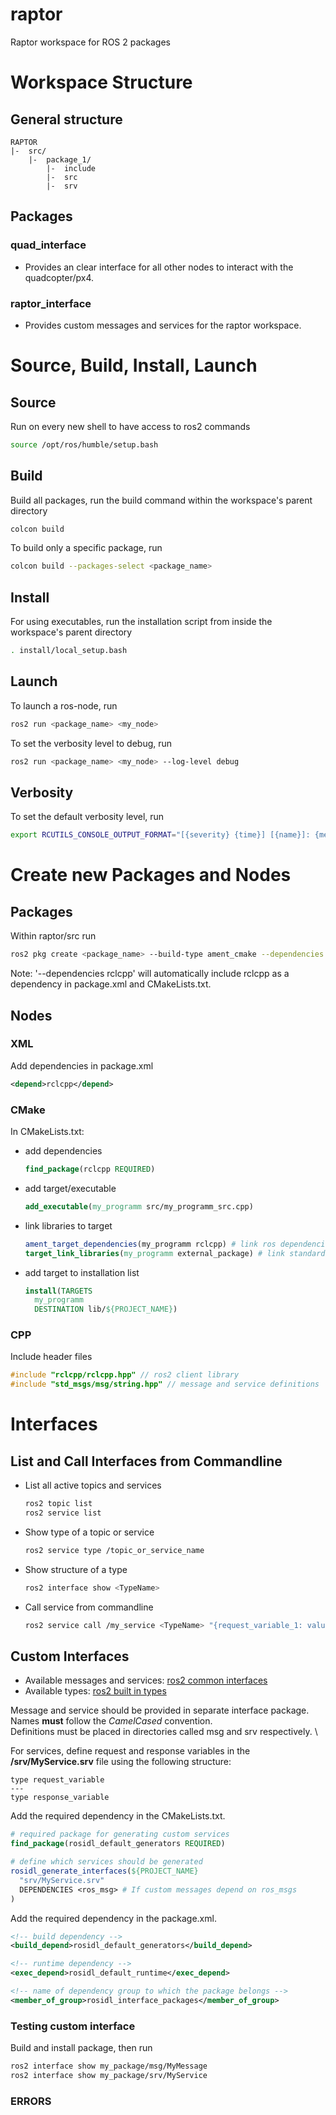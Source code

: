 # raptor
Raptor workspace for ROS 2 packages

# Workspace Structure

## General structure
```
RAPTOR
|-  src/
    |-  package_1/
        |-  include
        |-  src
        |-  srv
```

## Packages

### quad_interface

- Provides an clear interface for all other nodes to interact with the quadcopter/px4. 

### raptor_interface

- Provides custom messages and services for the raptor workspace.


# Source, Build, Install, Launch

## Source

Run on every new shell to have access to ros2 commands
```bash
source /opt/ros/humble/setup.bash
```

## Build

Build all packages, run the build command within the workspace's parent directory
```bash
colcon build
```
To build only a specific package, run
```bash
colcon build --packages-select <package_name>
```

## Install
For using executables, run the installation script from inside the workspace's parent directory
```bash
. install/local_setup.bash
```

## Launch
To launch a ros-node, run
```bash
ros2 run <package_name> <my_node>
```

To set the verbosity level to debug, run
```bash
ros2 run <package_name> <my_node> --log-level debug
```

## Verbosity

To set the default verbosity level, run
```bash
export RCUTILS_CONSOLE_OUTPUT_FORMAT="[{severity} {time}] [{name}]: {message} ({function_name}() at {file_name}:{line_number})"
```


# Create new Packages and Nodes

## Packages

Within raptor/src run
```bash
ros2 pkg create <package_name> --build-type ament_cmake --dependencies rclcpp 
```
Note: '--dependencies rclcpp' will automatically include rclcpp as a dependency in package.xml and CMakeLists.txt.

## Nodes

### XML
Add dependencies in package.xml
```xml
<depend>rclcpp</depend>
```

### CMake
In CMakeLists.txt:
- add dependencies 
  ```CMake
  find_package(rclcpp REQUIRED)
  ```

- add target/executable
  ```CMake
  add_executable(my_programm src/my_programm_src.cpp)
  ```

- link libraries to target
  ```CMake
  ament_target_dependencies(my_programm rclcpp) # link ros dependencies
  target_link_libraries(my_programm external_package) # link standard dependencies
  ```

- add target to installation list
  ```CMake
  install(TARGETS
    my_programm
    DESTINATION lib/${PROJECT_NAME})
  ```

### CPP
Include header files
```CPP
#include "rclcpp/rclcpp.hpp" // ros2 client library
#include "std_msgs/msg/string.hpp" // message and service definitions
```

# Interfaces

## List and Call Interfaces from Commandline

- List all active topics and services
  ```bash
  ros2 topic list
  ros2 service list
  ```

- Show type of a topic or service
  ```bash
  ros2 service type /topic_or_service_name
  ```

- Show structure of a type
  ```bash
  ros2 interface show <TypeName>
  ```

- Call service from commandline
  ```bash
  ros2 service call /my_service <TypeName> "{request_variable_1: value, request_variable_2: value}"
  ```

## Custom Interfaces

- Available messages and services: [ros2 common interfaces](https://github.com/ros2/common_interfaces)
- Available types: [ros2 built in types](https://docs.ros.org/en/rolling/Concepts/About-ROS-Interfaces.html)

Message and service should be provided in separate interface package. \
Names **must** follow the *CamelCased* convention. \
Definitions must be placed in directories called msg and srv respectively. \

For services, define request and response variables in the **/srv/MyService.srv** file using the following structure:
```srv
type request_variable
---
type response_variable
```

Add the required dependency in the CMakeLists.txt.
```CMake
# required package for generating custom services
find_package(rosidl_default_generators REQUIRED)

# define which services should be generated
rosidl_generate_interfaces(${PROJECT_NAME}
  "srv/MyService.srv"
  DEPENDENCIES <ros_msg> # If custom messages depend on ros_msgs
)
```

Add the required dependency in the package.xml.
```XML
<!-- build dependency -->
<build_depend>rosidl_default_generators</build_depend>

<!-- runtime dependency -->
<exec_depend>rosidl_default_runtime</exec_depend> 

<!-- name of dependency group to which the package belongs -->
<member_of_group>rosidl_interface_packages</member_of_group>
```

### Testing custom interface
Build and install package, then run
```bash
ros2 interface show my_package/msg/MyMessage
ros2 interface show my_package/srv/MyService
```



### ERRORS
